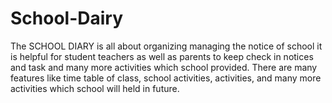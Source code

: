 # School-Dairy
The SCHOOL DIARY is all about organizing managing the notice of school it is helpful for student  teachers as well as parents to keep check in notices and task and many more activities which school provided.  There are many features like time table of class, school activities, activities, and many more activities which school will held in future. 

